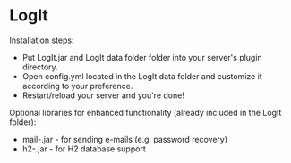 LogIt
=====

Installation steps:
* Put LogIt.jar and LogIt data folder folder into your server's plugin directory.
* Open config.yml located in the LogIt data folder and customize it according to your preference.
* Restart/reload your server and you're done!

Optional libraries for enhanced functionality (already included in the LogIt folder):
* mail-<version>.jar - for sending e-mails (e.g. password recovery)
* h2-<version>.jar - for H2 database support
